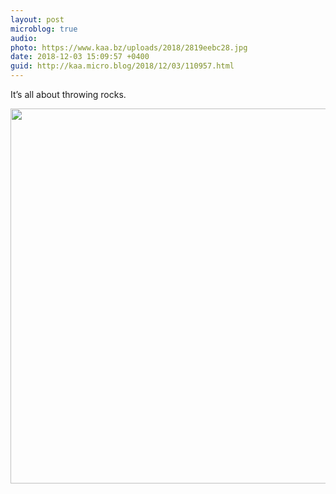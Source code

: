 ```yaml
---
layout: post
microblog: true
audio: 
photo: https://www.kaa.bz/uploads/2018/2819eebc28.jpg
date: 2018-12-03 15:09:57 +0400
guid: http://kaa.micro.blog/2018/12/03/110957.html
---
```

It’s all about throwing rocks.

<img src="https://www.kaa.bz/uploads/2018/2819eebc28.jpg" width="600" height="600" />
